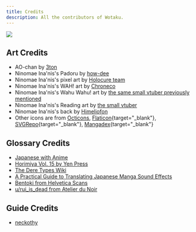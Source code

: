 ```yaml
---
title: Credits
description: All the contributors of Wotaku.
---
```


<script setup>
import Credits from './.vitepress/components/Credits.vue'
</script>

![](https://cdn.apollo.moe/img/credits.png)

<Credits />

## Art Credits

- AO-chan by [3ton](https://www.pixiv.net/en/artworks/110412826)
- Ninomae Ina'nis's Padoru by
  [how-dee](https://www.reddit.com/r/Padoru/comments/iu6jvx/ninomae_inanis_hololive/)
- Ninomae Ina'nis's pixel art by [Holocure team](https://holocure.fandom.com/wiki/Ninomae_Ina%27nis)
- Ninomae Ina'nis's WAH! art by [Chroneco](https://www.chroneco.moe/)
- Ninomae Ina'nis's Wahu Wahu! art by
  [the same small vtuber previously mentioned](https://twitter.com/ninomaeinanis/status/1652829909218373632)
- Ninomae Ina'nis's Reading art by
  [the small vtuber](https://twitter.com/ninomaeinanis/status/1340047328963510273)
- Ninomae Ina'nis's back by [Himeliofon](https://twitter.com/hmlf_/status/1581015485524545536)
- Other icons are from [Octicons](https://primer.github.io/octicons/),
  [Flaticon](https://www.flaticon.com/){target="\_blank"},
  [SVGRepo](https://www.svgrepo.com/){target="\_blank"},
  [Mangadex](https://mangadex.org/){target="\_blank"}

## Glossary Credits

- [Japanese with Anime](https://www.japanesewithanime.com/)
- [Horimiya Vol. 15 by Yen Press](https://yenpress.com/titles/9781975324735-horimiya-vol-15)
- [The Dere Types Wiki](https://the-dere-types.fandom.com/wiki/The_Dere_Types_Wiki)
- [A Practical Guide to Translating Japanese Manga Sound Effects](https://nomansguy.wordpress.com/2023/02/04/translating-manga-sfx-guide-part-1/)
- [Bentoki from Helvetica Scans](https://discord.com/users/91862190709014528)
- [u/rui_is_dead from Atelier du Noir](https://www.reddit.com/r/manga/comments/tc90d8/guys_can_you_explain_the_process_of/)

## Guide Credits

- [neckothy](https://gist.github.com/neckothy/6654f928fef87529646df3799f5e555a)

